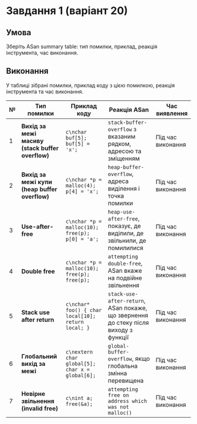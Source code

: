# Завдання 1 (варіант 20)

## Умова

Зберіть ASan summary table: тип помилки, приклад, реакція інструмента, час виконання.

## Виконання

У таблиці зібрані помилки, приклад коду з цією помилкою, реакція інструмента та час виконання.

| №  | Тип помилки                        | Приклад коду                                                             | Реакція ASan                                                                                              | Час виявлення   |
|----|-----------------------------------|--------------------------------------------------------------------------|------------------------------------------------------------------------------------------------------------|-----------------|
| 1  | **Вихід за межі масиву (stack buffer overflow)** | ```c\nchar buf[5]; buf[5] = 'x';```                                          | `stack-buffer-overflow` з вказаним рядком, адресою та зміщенням                                          | Під час виконання |
| 2  | **Вихід за межі купи (heap buffer overflow)**    | ```c\nchar *p = malloc(4); p[4] = 'x';```                                   | `heap-buffer-overflow`, адреса виділення і точка помилки                                                  | Під час виконання |
| 3  | **Use-after-free**                 | ```c\nchar *p = malloc(10); free(p); p[0] = 'a';```                            | `heap-use-after-free`, показує, де виділили, де звільнили, де помилилися                                  | Під час виконання |
| 4  | **Double free**                    | ```c\nchar *p = malloc(10); free(p); free(p);```                               | `attempting double-free`, ASan вкаже на подвійне звільнення                                               | Під час виконання |
| 5  | **Stack use after return**         | ```c\nchar* foo() { char local[10]; return local; }```                         | `stack-use-after-return`, ASan покаже, що звернення до стеку після виходу з функції                       | Під час виконання |
| 6  | **Глобальний вихід за межі**       | ```c\nextern char global[5]; char x = global[6];```                             | `global-buffer-overflow`, якщо глобальна змінна перевищена                                                | Під час виконання |
| 7  | **Невірне звільнення (invalid free)** | ```c\nint a; free(&a);```                                                   | `attempting free on address which was not malloc()`                                                       | Під час виконання |
